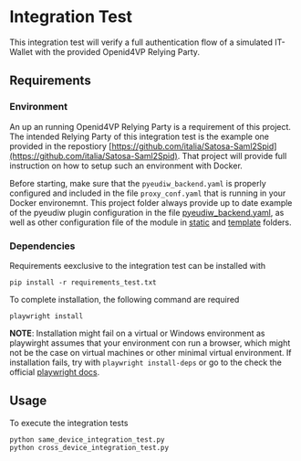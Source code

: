 # Integration Test

This integration test will verify a full authentication flow of a simulated IT-Wallet with the provided Openid4VP Relying Party.

## Requirements

### Environment

An up an running Openid4VP Relying Party is a requirement of this project.
The intended Relying Party of this integration test is the example one provided in the repostiory [https://github.com/italia/Satosa-Saml2Spid](https://github.com/italia/Satosa-Saml2Spid).
That project will provide full instruction on how to setup such an environment with Docker.

Before starting, make sure that the `pyeudiw_backend.yaml` is properly configured and included in the file `proxy_conf.yaml` that is running in your Docker environemnt.
This project folder always provide up to date example of the pyeudiw plugin configuration in the file [pyeudiw_backend.yaml](./pyeudiw_backend.yaml), as well as other configuration file of the module in [static](./static/) and [template](./template/) folders.

### Dependencies

Requirements eexclusive to the integration test can be installed with

    pip install -r requirements_test.txt

To complete installation, the following command are required

    playwright install

**NOTE**: Installation might fail on a virtual or Windows environment as playwirght assumes that your environment con run a browser, which might not be the case on virtual machines or other minimal virtual environment. If installation fails, try with `playwright install-deps` or go to the check the official [playwright docs](https://playwright.dev/python/docs/intro#installing-playwright-pytest).

## Usage

To execute the integration tests

    python same_device_integration_test.py
    python cross_device_integration_test.py
